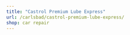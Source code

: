 ```yaml
---
title: "Castrol Premium Lube Express"
url: /carlsbad/castrol-premium-lube-express/
shop: car repair
---
```

